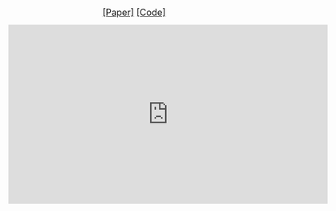 <p align="center">
    <font size="4">
        <a href="https://arxiv.org/abs/1907.01108">[Paper]</a>
        <a href="https://github.com/chahuja/language2pose">[Code]</a>
    </font>
</p>
 
<p align="center">
    <iframe width="640" height="360" src="https://www.youtube.com/embed/zfllpcBlAVI" frameborder="0" allow="accelerometer; autoplay; encrypted-media; gyroscope; picture-in-picture" allowfullscreen></iframe>
</p>
